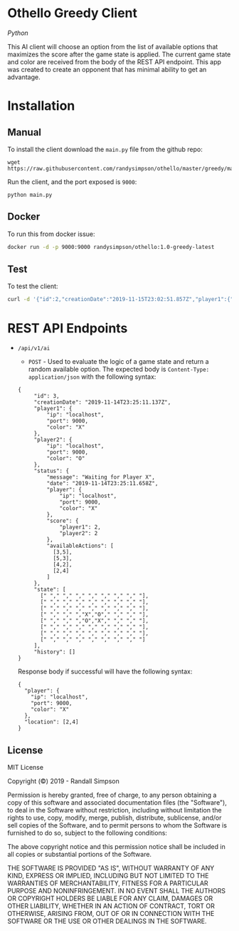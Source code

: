 # Othello Greedy Client

*Python*

This AI client will choose an option from the list of available options that maximizes the score after the game state is applied.  The current game state and color are received from the body of the REST API endpoint.  This app was created to create an opponent that has minimal ability to get an advantage.

# Installation

## Manual

To install the client download the `main.py` file from the github repo:

```
wget https://raw.githubusercontent.com/randysimpson/othello/master/greedy/main.py
```

Run the client, and the port exposed is `9000`:

```
python main.py
```

## Docker

To run this from docker issue:

```sh
docker run -d -p 9000:9000 randysimpson/othello:1.0-greedy-latest
```

## Test

To test the client:

```sh
curl -d '{"id":2,"creationDate":"2019-11-15T23:02:51.857Z","player1":{"name":"rsimpson","color":"X"},"player2":{"ip":"othello-greedy-ai","port":9000,"color":"O"},"status":{"message":"Waiting for Player 1","date":"2019-11-15T23:02:51.857Z","player":{"name":"rsimpson","color":"X"},"score":{"player1":2,"player2":2},"availableActions":[[3,5],[5,3],[4,2],[2,4]]},"state":[[" "," "," "," "," "," "," "," "],[" "," "," "," "," "," "," "," "],[" "," "," "," "," "," "," "," "],[" "," "," ","X","O"," "," "," "],[" "," "," ","O","X"," "," "," "],[" "," "," "," "," "," "," "," "],[" "," "," "," "," "," "," "," "],[" "," "," "," "," "," "," "," "]],"history":[]}'-H "Content-Type: application/json" -X POST http://localhost:9000/api/v1/ai
```

# REST API Endpoints

* `/api/v1/ai`

   * `POST` - Used to evaluate the logic of a game state and return a random available option.  The expected body is `Content-Type: application/json` with the following syntax:

   ```
   {
        "id": 3,
        "creationDate": "2019-11-14T23:25:11.137Z",
        "player1": {
            "ip": "localhost",
            "port": 9000,
            "color": "X"
        },
        "player2": {
            "ip": "localhost",
            "port": 9000,
            "color": "O"
        },
        "status": {
            "message": "Waiting for Player X",
            "date": "2019-11-14T23:25:11.658Z",
            "player": {
                "ip": "localhost",
                "port": 9000,
                "color": "X"
            },
            "score": {
                "player1": 2,
                "player2": 2
            },
            "availableActions": [
              [3,5],
              [5,3],
              [4,2],
              [2,4]
            ]
        },
        "state": [
          [" "," "," "," "," "," "," "," "],
          [" "," "," "," "," "," "," "," "],
          [" "," "," "," "," "," "," "," "],
          [" "," "," ","X","O"," "," "," "],
          [" "," "," ","O","X"," "," "," "],
          [" "," "," "," "," "," "," "," "],
          [" "," "," "," "," "," "," "," "],
          [" "," "," "," "," "," "," "," "]
        ],
        "history": []
  }
   ```

   Response body if successful will have the following syntax:

   ```
   {
     "player": {
       "ip": "localhost",
       "port": 9000,
       "color": "X"
     },
     "location": [2,4]
   }
   ```

## License

MIT License

Copyright (©) 2019 - Randall Simpson

Permission is hereby granted, free of charge, to any person obtaining a copy
of this software and associated documentation files (the "Software"), to deal
in the Software without restriction, including without limitation the rights
to use, copy, modify, merge, publish, distribute, sublicense, and/or sell
copies of the Software, and to permit persons to whom the Software is
furnished to do so, subject to the following conditions:

The above copyright notice and this permission notice shall be included in all
copies or substantial portions of the Software.

THE SOFTWARE IS PROVIDED "AS IS", WITHOUT WARRANTY OF ANY KIND, EXPRESS OR
IMPLIED, INCLUDING BUT NOT LIMITED TO THE WARRANTIES OF MERCHANTABILITY,
FITNESS FOR A PARTICULAR PURPOSE AND NONINFRINGEMENT. IN NO EVENT SHALL THE
AUTHORS OR COPYRIGHT HOLDERS BE LIABLE FOR ANY CLAIM, DAMAGES OR OTHER
LIABILITY, WHETHER IN AN ACTION OF CONTRACT, TORT OR OTHERWISE, ARISING FROM,
OUT OF OR IN CONNECTION WITH THE SOFTWARE OR THE USE OR OTHER DEALINGS IN THE
SOFTWARE.
